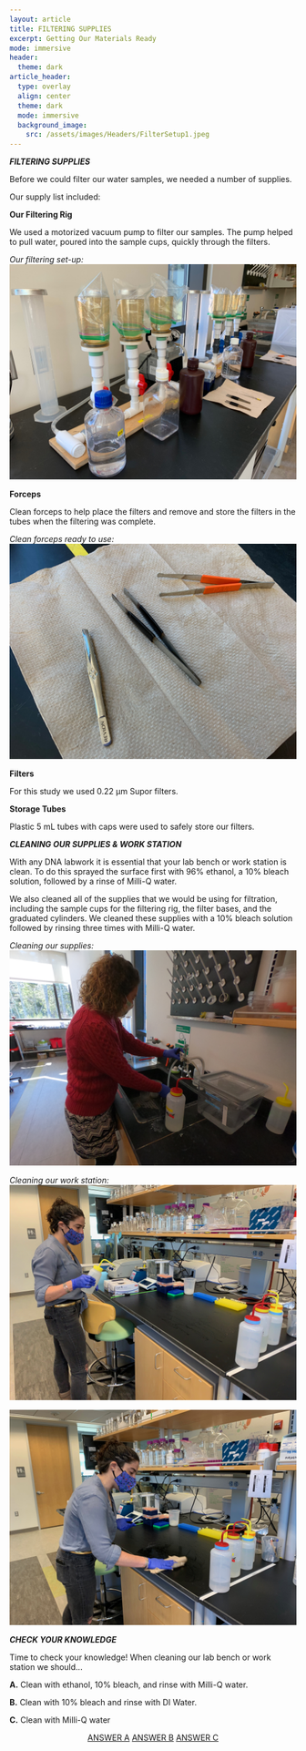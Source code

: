 ```yaml
---
layout: article
title: FILTERING SUPPLIES
excerpt: Getting Our Materials Ready
mode: immersive
header:
  theme: dark
article_header:
  type: overlay
  align: center
  theme: dark
  mode: immersive
  background_image:
    src: /assets/images/Headers/FilterSetup1.jpeg
---
```


***FILTERING SUPPLIES***

Before we could filter our water samples, we needed a number of supplies. 

Our supply list included:


**Our Filtering Rig**   

We used a motorized vacuum pump to filter our samples. The pump helped to pull water, poured into the sample cups, quickly through the filters. 

*Our filtering set-up:*
![FilterRig2](/assets/images/BIG-FILT/FilterRig2.jpeg)      




**Forceps**

Clean forceps to help place the filters and remove and store the filters in the tubes when the filtering was complete.

*Clean forceps ready to use:*
![Forceps1](/assets/images/BIG-FILT/Forceps1.jpeg)      




**Filters**

For this study we used 0.22 μm Supor filters.     



**Storage Tubes**

Plastic 5 mL tubes with caps were used to safely store our filters.                    





***CLEANING OUR SUPPLIES & WORK STATION***   

With any DNA labwork it is essential that your lab bench or work station is clean. To do this sprayed the surface first with 96% ethanol, a 10% bleach solution, followed by a rinse of Milli-Q water. 

We also cleaned all of the supplies that we would be using for filtration, including the sample cups for the filtering rig, the filter bases, and the graduated cylinders. We cleaned these supplies with a 10% bleach solution followed by rinsing three times with Milli-Q water.     


*Cleaning our supplies:*   
![Cleaning1](/assets/images/BIG-FILT/Cleaning1.JPG) 

*Cleaning our work station:*
![Cleaning2](/assets/images/BIG-FILT/Cleaning2.jpeg) 

![Cleaning3](/assets/images/BIG-FILT/Cleaning3.jpeg)            






***CHECK YOUR KNOWLEDGE***

Time to check your knowledge! When cleaning our lab bench or work station we should...

**A.** Clean with ethanol, 10% bleach, and rinse with Milli-Q water. 

**B.** Clean with 10% bleach and rinse with DI Water. 

**C.** Clean with Milli-Q water



<p align="center">
<a class="button button--outline-primary button--pill" href="Filter1">ANSWER A</a> <a class="button button--outline-primary button--pill" href="Filter2">ANSWER B</a> <a class="button button--outline-primary button--pill" href="Filter2">ANSWER C</a> 